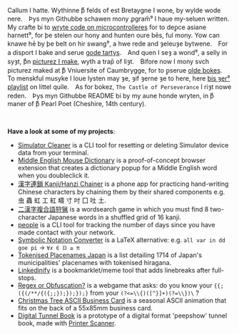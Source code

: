 Callum I hatte. Wythinne þͤ felds of est Bretaygne I wone, by wylde wode nere.　Þys myn Githubbe schawen mony ꝓgram̄⁹ I haue my-seluen written.　My crafte bi to [wryte code on microcontrolleres](https://www.youtube.com/watch?v=YmSvQe2FDKs) for to deꝑce asiane harnett⁹, for þe stelen our hony and hunten oure bēs, ful mony. Yow can knawe hē by þe belt on hir swang⁹, a hwe rede and ȝeleuȝe bytwene.　For a disport I bake and serue [gode tartys](https://callumbeaney.github.io/pages/baking/baking.html).　And quen I seȝ a wond⁹, a selly in syȝt, þͤn [picturez I make](https://callumbeaney.github.io), wyth a trap̄ of liȝt.　Bifore now I mony svch picturez maked at þͤ Vniuersite of Caumbrygge, for to ꝑserue [olde bokes](https://callumbeaney.github.io/pages/dcu/dcu.html).　To menskful musyke I loue lysten may ȝe, ȝif ȝerne ȝe to here, here 
[þis ȝer⁹ playlist](https://youtube.com/playlist?list=PLyf-oDu9I7jEn3tbbOC-UUOapeCi7t1k2&si=IzzCK6BA0DgVtSWU) on littel quile.　As for bokez, `The Castle of Perseverance` I riȝt nowe reden.　Þys myn Githubbe README bi by my aune honde wryten, in þͤ maner of þͤ Pearl Poet (Cheshire, 14th century).  

<br>
  
<b>Have a look at some of my projects</b>:
  - [Simulator Cleaner](https://github.com/goodpals/simcleaner/) is a CLI tool for resetting or deleting Simulator device data from your terminal.   
  - [Middle English Mouse Dictionary](https://github.com/goodpals/middle-english-mouse-dictionary) is a proof-of-concept browser extension that creates a dictionary popup for a Middle English word when you doubleclick it.
  - [漢字連鎖 Kanji/Hanzi Chainer](https://github.com/CallumBeaney/kanji-hanzi-chainer) is a phone app for practicing hand-writing Chinese characters by chaining them by their shared components e.g. 虫 蟲 虹 工 紅 疇 寸 吋 囗 吐 土.
  - [二漢字複合語狩猟](https://github.com/CallumBeaney/kanji-pair-game) is a wordsearch game in which you must find 8 two-character Japanese words in a shuffled grid of 16 kanji.
  - [people](https://github.com/CallumBeaney/people) is a CLI tool for tracking the number of days since you have made contact with your network.
  - [Symbolic Notation Converter](https://github.com/CallumBeaney/Symbolic-Notation-Converter) is a LaTeX alternative: e.g. `all var in dd goe pi` → `∀𝑥 ∈ 𝔻 ≥ π`
  - [Tokenised Placenames Japan](https://github.com/CallumBeaney/Tokenized-Place-Names-Japan) is a list detailing 1714 of Japan's municipalities' placenames with tokenised hiragana.
  - [Linkedinify](https://callumbeaney.github.io/linkedinify/) is a bookmarklet/meme tool that adds linebreaks after full-stops. 
  - [Regex or Obfuscation?](https://regex-or-obfuscation.web.app/) is a webgame that asks: do you know your `{{;({(/**/{({;;});});});}` from your `(?<=\\{)([^}]+)(?=\\})\` ?
  - [Christmas Tree ASCII Business Card](https://github.com/CallumBeaney/christmas-tree-card/tree/main) is a seasonal ASCII animation that fits on the back of a 55x85mm business card.
  - [Digital Tunnel Book](https://github.com/CallumBeaney/tunnel-book-prototype) is a prototype of a digital format 'peepshow' tunnel book, made with [Printer Scanner](https://github.com/printerscanner).   
